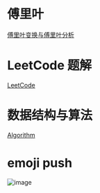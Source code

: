 # 傅里叶
[傅里叶变换与傅里叶分析](https://zhuanlan.zhihu.com/wille/19763358)


# LeetCode 题解
[LeetCode](https://github.com/Egnaxela/java_journey_learning/tree/master/src/com/leetCode)


# 数据结构与算法
[Algorithm](https://github.com/Egnaxela/java_journey_learning/tree/master/src/com/algorithm)


# emoji push
![image](https://github.com/Egnaxela/java_resource/blob/master/img/IMG_0222.JPG)
